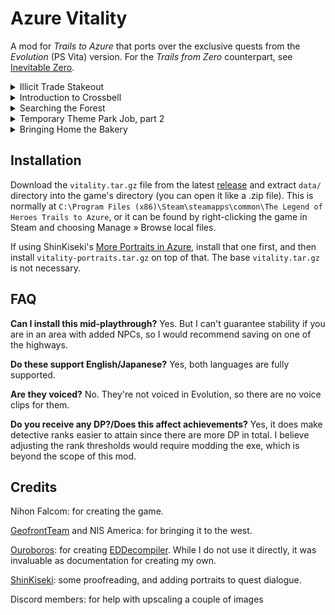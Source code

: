 # Azure Vitality

A mod for *Trails to Azure* that ports over the exclusive quests from the *Evolution* (PS Vita) version.
For the *Trails from Zero* counterpart, see [Inevitable Zero](https://github.com/Kyuuhachi/Inevitable-Zero).

<details><summary>Illicit Trade Stakeout</summary>

Talk to Grace outside the IBC in chapter 2, day 2.

</details>
<details><summary>Introduction to Crossbell</summary>

Talk to the guardsman outside the SSS in chapter 2, day 3.

**NOTE**: missable if you visit the graveyard.

</details>
<details><summary>Searching the Forest</summary>

Talk to Commander Sonya in Bellguard Gate after finishing *Runaway Vehicle
Pursuit* in chapter 3.

</details>
<details><summary>Temporary Theme Park Job, part 2</summary>

From the computer at start of chapter 4.

</details>
<details><summary>Bringing Home the Bakery</summary>

From the computer at start of chapter 4.

</details>

## Installation
Download the `vitality.tar.gz` file from the latest [release](https://github.com/Kyuuhachi/Azure-Vitality/releases)
and extract `data/` directory into the game's directory (you can open it like a .zip file).
This is normally at
`C:\Program Files (x86)\Steam\steamapps\common\The Legend of Heroes Trails to Azure`,
or it can be found by right-clicking the game in Steam and choosing Manage » Browse local files.

If using ShinKiseki's [More Portraits in Azure](https://github.com/shinkiseki/MorePortraitsInAzure),
install that one first, and then install `vitality-portraits.tar.gz` on top of
that. The base `vitality.tar.gz` is not necessary.

## FAQ

**Can I install this mid-playthrough?** Yes. But I can't guarantee stability if
you are in an area with added NPCs, so I would recommend saving on one of the
highways.

**Do these support English/Japanese?** Yes, both languages are fully supported.

**Are they voiced?** No. They're not voiced in Evolution, so there are no voice
clips for them.

**Do you receive any DP?/Does this affect achievements?** Yes, it does make
detective ranks easier to attain since there are more DP in total. I believe
adjusting the rank thresholds would require modding the exe, which is beyond
the scope of this mod.

## Credits
Nihon Falcom: for creating the game.

[GeofrontTeam](https://github.com/GeofrontTeam) and NIS America: for bringing it to the west.

[Ouroboros](https://github.com/Ouroboros): for creating [EDDecompiler](https://github.com/Ouroboros/EDDecompiler). While I do not use it directly, it was invaluable as documentation for creating my own.

[ShinKiseki](https://github.com/ShinKiseki): some proofreading, and adding portraits to quest dialogue.

Discord members: for help with upscaling a couple of images
